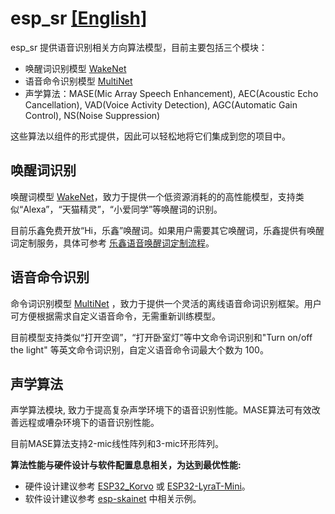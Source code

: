 # esp_sr [[English]](./README.md)

esp_sr 提供语音识别相关方向算法模型，目前主要包括三个模块：

* 唤醒词识别模型 [WakeNet](wake_word_engine/README_cn.md)
* 语音命令识别模型 [MultiNet](speech_command_recognition/README_cn.md) 
* 声学算法：MASE(Mic Array Speech Enhancement), AEC(Acoustic Echo Cancellation), VAD(Voice Activity Detection), AGC(Automatic Gain Control), NS(Noise Suppression)

这些算法以组件的形式提供，因此可以轻松地将它们集成到您的项目中。

## 唤醒词识别

唤醒词模型 [WakeNet](wake_word_engine/README_cn.md)，致力于提供一个低资源消耗的的高性能模型，支持类似“Alexa”，“天猫精灵”，“小爱同学”等唤醒词的识别。  

目前乐鑫免费开放“Hi，乐鑫”唤醒词。如果用户需要其它唤醒词，乐鑫提供有唤醒词定制服务，具体可参考 [乐鑫语音唤醒词定制流程](wake_word_engine/乐鑫语音唤醒词定制流程.md)。

## 语音命令识别

命令词识别模型 [MultiNet](speech_command_recognition/README_cn.md) ，致力于提供一个灵活的离线语音命词识别框架。用户可方便根据需求自定义语音命令，无需重新训练模型。  

目前模型支持类似“打开空调”，“打开卧室灯”等中文命令词识别和"Turn on/off the light" 等英文命令词识别，自定义语音命令词最大个数为 100。


## 声学算法

声学算法模块, 致力于提高复杂声学环境下的语音识别性能。MASE算法可有效改善远程或嘈杂环境下的语音识别性能。 

目前MASE算法支持2-mic线性阵列和3-mic环形阵列。
  
**算法性能与硬件设计与软件配置息息相关，为达到最优性能:**  

* 硬件设计建议参考 [ESP32_Korvo](https://github.com/espressif/esp-skainet/tree/master/docs/zh_CN/hw-reference/esp32/user-guide-esp32-korvo-v1.1.md) 或 [ESP32-LyraT-Mini](https://docs.espressif.com/projects/esp-adf/en/latest/get-started/get-started-esp32-lyrat-mini.html)。  
* 软件设计建议参考 [esp-skainet](https://github.com/espressif/esp-skainet) 中相关示例。
